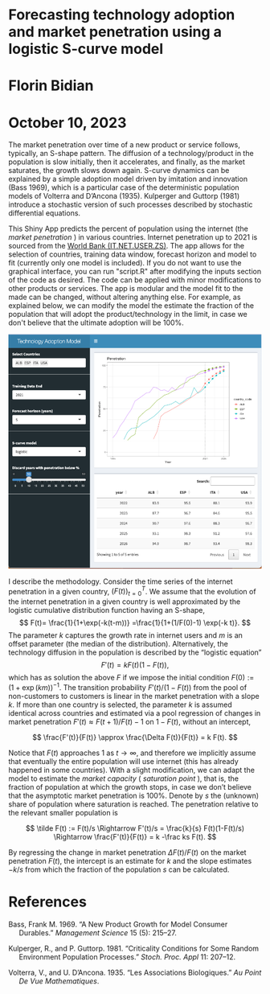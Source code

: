 # Forecasting technology adoption and market penetration using a logistic S-curve model
# Florin Bidian
# October 10, 2023


The market penetration over time of a new product or service follows,
typically, an S-shape pattern. The diffusion of a technology/product in the population is slow initially, then it accelerates, and finally, as the market saturates, the growth slows down again. S-curve dynamics can be explained by a simple adoption model driven by imitation and innovation (Bass 1969), which is a particular case of the deterministic population models of Volterra and D’Ancona (1935). Kulperger and Guttorp (1981) introduce a stochastic version of such
processes described by stochastic differential equations.

This Shiny App  predicts the percent of population
using the internet (the *market penetration* ) in various countries.
Internet penetration up to 2021 is sourced from the [World Bank
(IT.NET.USER.ZS)](https://databank.worldbank.org/metadataglossary/world-development-indicators/series/IT.NET.USER.ZS).
The app allows for the selection of countries, training data window,
forecast horizon and model to fit (currently only one model is included). If you do not want to use the graphical interface, you can run "script.R" after modifying the inputs section of the code as desired. The code can be applied with minor modifications to other products or services. The app is modular and the model fit to the made can be changed, without altering anything else. For example, as explained below, we can modify the model the estimate the fraction of the population that will adopt the product/technology in the limit, in case we don't believe that the ultimate adoption will be 100%.

![screenshot](screenshot.png)

I describe the methodology. Consider the time series of the internet
penetration in a given country, $(F(t))_{t=0}^T$. We assume that the 
evolution of the internet penetration in a given country is well approximated by the logistic cumulative distribution
function having an S-shape,
$$
F(t)=  \frac{1}{1+\exp(-k(t-m))} =\frac{1}{1+(1/F(0)-1) \exp(-k t)}.
$$ 
The parameter $k$ captures the growth rate in internet users and $m$
is an offset parameter (the median of the distribution). Alternatively, the technology diffusion in the population is described by the “logistic equation” 
$$
F'(t) = k F(t) (1-F(t)),
$$ 
which has as solution the above $F$ if we impose the initial condition $F(0) := (1+\exp(k m))^{-1}$. The transition probability $F'(t)/(1-F(t))$ from the pool of
non-customers to customers is linear in the market penetration with a
slope $k$. If more than one country is selected, the parameter $k$ is
assumed identical across countries and estimated via a pool regression
of changes in market penetration $F'(t) \approx F(t+1)/F(t)-1$ on
$1-F(t)$, without an intercept, 

$$
\frac{F'(t)}{F(t)} \approx \frac{\Delta F(t)}{F(t)} = k F(t).
$$

Notice that $F(t)$ approaches $1$ as $t \rightarrow \infty$,
and therefore we implicitly assume that eventually the entire population
will use internet (this has already happened in some countries). With a
slight modification, we can adapt the model to estimate the *market
capacity* ( *saturation point* ), that is, the fraction of population at
which the growth stops, in case we don’t believe that the asymptotic
market penetration is 100%.  Denote by $s$ the (unknown) share of
population where saturation is reached. The penetration relative to the
relevant smaller population is 

$$
\tilde F(t) := F(t)/s \Rightarrow  F'(t)/s =  \frac{k}{s} F(t)(1-F(t)/s) \Rightarrow \frac{F'(t)}{F(t)} = k -\frac ks F(t). 
$$

By regressing the change in market penetration $\Delta F(t)/F(t)$ on
the market penetration $F(t)$, the intercept is an estimate for $k$ and
the slope estimates $-k/s$ from which the fraction of the population $s$
can be calculated.

# References

<div id="refs" class="references csl-bib-body hanging-indent">

<div id="ref-Bass" class="csl-entry">

Bass, Frank M. 1969. “A New Product Growth for Model Consumer Durables.”
*Management Science* 15 (5): 215–27.

</div>

<div id="ref-Guttorp1981" class="csl-entry">

Kulperger, R., and P. Guttorp. 1981. “Criticality Conditions for Some
Random Environment Population Processes.” *Stoch. Proc. Appl* 11:
207–12.

</div>

<div id="ref-Volterra" class="csl-entry">

Volterra, V., and U. D’Ancona. 1935. “Les Associations Biologiques.” *Au
Point De Vue Mathematiques*.

</div>

</div>
